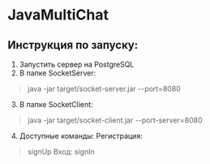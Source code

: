 # JavaMultiChat
## Инструкция по запуску:
1. Запустить  сервер на PostgreSQL
2. В папке SocketServer:
> java -jar target/socket-server.jar --port=8080
3. В папке SocketClient:
> java -jar target/socket-client.jar --port-server=8080
4. Доступные команды:
Регистрация:
> signUp
Вход:
> signIn
